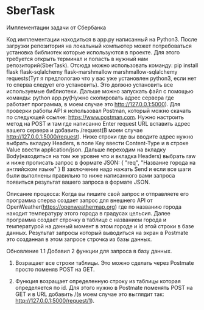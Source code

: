 # SberTask
Имплементации задачи от Сбербанка 

Код имплементации находиться в app.py написанный на Python3. После загрузки репозитория на локальный компьютер может потребоваться установка библиотек которые используются в проекте. Для этого требуется открыть терминал и попасть в нужный нам репозиторий(SberTask). Отсюда можно использовать команду: pip install flask flask-sqlalchemy flask-marshmallow marshmallow-sqlalchemy requests(Тут я предпологаю что у вас уже установлен python3, если нет то сперва следует его установить). Это должно установить все используемые библиотеки. Дальше можно запускать файл с помощью команды: python app.py(Нужно скопировать адрес сервера где работает программа, в моем случае это http://127.0.0.1:5000). Для проверки работы API я использовал Postman, который можно скачать по следующей ссылке: https://www.postman.com. Нужно настроить метод на POST и там где написанно Enter request URL вставить адрес вашего сервера и добавить /request(В моем случае http://127.0.0.1:5000/request). Ниже строки где вы вводите адрес нужно выбрать вкладку Headers, в поле Key ввести Content-Type и в строке Value ввести application/json. Дальше переходим на вкладку Body(находиться на том же уровне что и вкладка Headers) выбрать raw и ниже прописать запрос в формате JSON: 
{
 "req", "Название города на английском языке"
}
В заключение надо нажать Send и если все шаги были выполнены правильно то ниже написанного вами запроса появиться результат вашего запроса в формате JSON. 

Описание процесса: 
  Когда вы пишите свой запрос и отправляете его программа сперва создает запрос для внешнего API от OpenWeather(https://openweathermap.org) где по названию города находит температуру этого города в градусах цельсия. Далее программа создает строчку в таблице с названием города и температурой на данный момент в этом городе и id этой строки в базе данных. Результат запросы который выводиться на экран в Postmate это созданная в этом запросе строчка из базы данных. 



Обновление 1.1
Добавил 2 функции для запроса в базу данных.

1) Возращает все строки таблицы. Это можно сделать через Postmate просто поменяв POST на GET. 

2) Функция возращает определенную строку из таблицы которая определяется по id. Для этого нужно в Postmate поменять POST на GET и в URL добавить /<id>(в моем случае это выглядит так: http://127.0.0.1:5000/request/1). 

